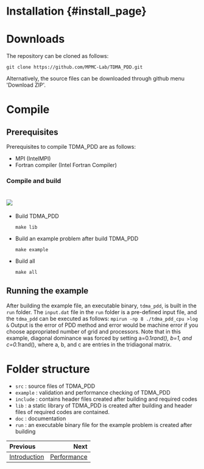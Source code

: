 Installation                        {#install_page}
============

# Downloads
The repository can be cloned as follows:

```
git clone https://github.com/MPMC-Lab/TDMA_PDD.git
```
Alternatively, the source files can be downloaded through github menu 'Download ZIP'.




# Compile
## Prerequisites
Prerequisites to compile TDMA_PDD are as follows:
* MPI (IntelMPI)
* Fortran compiler (Intel Fortran Compiler)


### Compile and build
#  ![](https://img.shields.io/badge/Tested-IntelMPI_21.2_and_Intel_Fortran_Compiler_21.2-silver.svg?logo=cachet)
* Build TDMA_PDD
    ```
   make lib
   ```
* Build an example problem after build TDMA_PDD

    ```
   make example
   ```
* Build all

    ```
   make all
    ```

## Running the example
After building the example file, an executable binary, `tdma_pdd`, is built in the `run` folder. The `input.dat` file in the `run` folder is a pre-defined input file, and the `tdma_pdd` can be executed as follows:
    ```
   mpirun -np 8 ./tdma_pdd_cpu >log &
    ```
Output is the error of PDD method and error would be machine error if you choose appropriated number of grid and processors. Note that in this example, diagonal dominance was forced by setting a=0.1*rand(), b=1, and c=0.1*rand(), where a, b, and c are entries in the tridiagonal matrix.


# Folder structure
* `src` : source files of TDMA_PDD
* `example` : validation and performance checking of TDMA_PDD
* `include` : contains header files created after building and required codes
* `lib` : a static library of TDMA_PDD is created after building
and header files of required codes are contained.
* `doc` : documentation
* `run` : an executable binary file for the example problem is created after building

<div class="section_buttons">

| Previous          |                              Next |
|:------------------|----------------------------------:|
| [Introduction](1_introduction.md) | [Performance](3_performance.md) |
</div>
